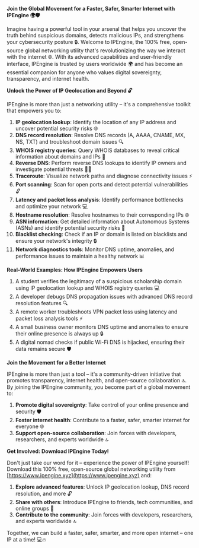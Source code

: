 **Join the Global Movement for a Faster, Safer, Smarter Internet with IPEngine 🌍🛡️**

Imagine having a powerful tool in your arsenal that helps you uncover the truth behind suspicious domains, detects malicious IPs, and strengthens your cybersecurity posture 🔒. Welcome to IPEngine, the 100% free, open-source global networking utility that's revolutionizing the way we interact with the internet 🌐. With its advanced capabilities and user-friendly interface, IPEngine is trusted by users worldwide 🌍 and has become an essential companion for anyone who values digital sovereignty, transparency, and internet health.

**Unlock the Power of IP Geolocation and Beyond 🔓**

IPEngine is more than just a networking utility – it's a comprehensive toolkit that empowers you to:

1. **IP geolocation lookup**: Identify the location of any IP address and uncover potential security risks 🌐
2. **DNS record resolution**: Resolve DNS records (A, AAAA, CNAME, MX, NS, TXT) and troubleshoot domain issues 🔍
3. **WHOIS registry queries**: Query WHOIS databases to reveal critical information about domains and IPs 🔑
4. **Reverse DNS**: Perform reverse DNS lookups to identify IP owners and investigate potential threats 🕵️‍♀️
5. **Traceroute**: Visualize network paths and diagnose connectivity issues ⚡️
6. **Port scanning**: Scan for open ports and detect potential vulnerabilities 🔓
7. **Latency and packet loss analysis**: Identify performance bottlenecks and optimize your network 💻
8. **Hostname resolution**: Resolve hostnames to their corresponding IPs 🌐
9. **ASN information**: Get detailed information about Autonomous Systems (ASNs) and identify potential security risks 👀
10. **Blacklist checking**: Check if an IP or domain is listed on blacklists and ensure your network's integrity 🔒
11. **Network diagnostics tools**: Monitor DNS uptime, anomalies, and performance issues to maintain a healthy network 📊

**Real-World Examples: How IPEngine Empowers Users**

1. A student verifies the legitimacy of a suspicious scholarship domain using IP geolocation lookup and WHOIS registry queries 💻
2. A developer debugs DNS propagation issues with advanced DNS record resolution features 🔍
3. A remote worker troubleshoots VPN packet loss using latency and packet loss analysis tools ⚡️
4. A small business owner monitors DNS uptime and anomalies to ensure their online presence is always up 🔒
5. A digital nomad checks if public Wi-Fi DNS is hijacked, ensuring their data remains secure 🛡️

**Join the Movement for a Better Internet**

IPEngine is more than just a tool – it's a community-driven initiative that promotes transparency, internet health, and open-source collaboration 🔝. By joining the IPEngine community, you become part of a global movement to:

1. **Promote digital sovereignty**: Take control of your online presence and security 🛡️
2. **Foster internet health**: Contribute to a faster, safer, smarter internet for everyone 🌐
3. **Support open-source collaboration**: Join forces with developers, researchers, and experts worldwide 🔝

**Get Involved: Download IPEngine Today!**

Don't just take our word for it – experience the power of IPEngine yourself! Download this 100% free, open-source global networking utility from [https://www.ipengine.xyz](https://www.ipengine.xyz) and:

1. **Explore advanced features**: Unlock IP geolocation lookup, DNS record resolution, and more 🔓
2. **Share with others**: Introduce IPEngine to friends, tech communities, and online groups 🤝
3. **Contribute to the community**: Join forces with developers, researchers, and experts worldwide 🔝

Together, we can build a faster, safer, smarter, and more open internet – one IP at a time! 💻🔥
